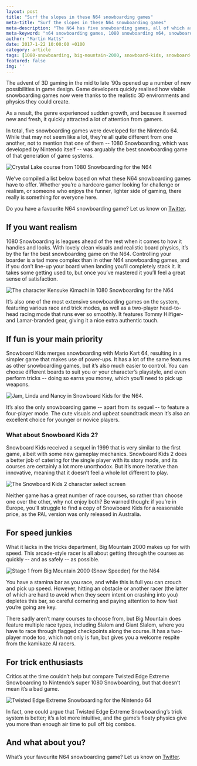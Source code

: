 ```yaml
---
layout: post
title: "Surf the slopes in these N64 snowboarding games"
meta-title: "Surf the slopes in these N64 snowboarding games"
meta-description: "The N64 has five snowboarding games, all of which are unique in their own way. From 1080 Snowboarding to Snowboard Kids, there's something for everyone."
meta-keyword: "n64 snowboarding games, 1080 snowboarding n64, snowboard kids, snowboard kids 2, big mountain 2000, twisted edge extreme snowboarding"
author: "Martin Watts"
date: 2017-1-22 10:00:00 +0100
category: article
tags: [1080-snowboarding, big-mountain-2000, snowboard-kids, snowboard-kids-2, twisted-edge-extreme-snowboarding]
featured: false
img: ''
---
```


The advent of 3D gaming in the mid to late ‘90s opened up a number of new possibilities in game design. Game developers quickly realised how viable snowboarding games now were thanks to the realistic 3D environments and physics they could create.

As a result, the genre experienced sudden growth, and because it seemed new and fresh, it quickly attracted a lot of attention from gamers.

In total, five snowboarding games were developed for the Nintendo 64. While that may not seem like a lot, they’re all quite different from one another, not to mention that one of them -- 1080 Snowboarding, which was developed by Nintendo itself -- was arguably the best snowboarding game of that generation of game systems.

![Crystal Lake course from 1080 Snowboarding for the N64](/assets/post/1080-snowboarding-n64-crystal-lake.jpg)

We’ve compiled a list below based on what these N64 snowboarding games have to offer. Whether you’re a hardcore gamer looking for challenge or realism, or someone who enjoys the funner, lighter side of gaming, there really is something for everyone here.

Do you have a favourite N64 snowboarding game? Let us know on [Twitter](www.twitter.com/n64gamers).

## If you want realism ##

1080 Snowboarding is leagues ahead of the rest when it comes to how it handles and looks. With lovely clean visuals and realistic board physics, it’s by the far the best snowboarding game on the N64. Controlling your boarder is a tad more complex than in other N64 snowboarding games, and if you don’t line-up your board when landing you’ll completely stack it. It takes some getting used to, but once you’ve mastered it you’ll feel a great sense of satisfaction.

![The character Kensuke Kimachi in 1080 Snowboarding for the N64](/assets/post/1080-snowboarding-kensuke-kimachi.jpg)

It’s also one of the most extensive snowboarding games on the system, featuring various race and trick modes, as well as a two-player head-to-head racing mode that runs ever so smoothly. It features Tommy Hilfiger- and Lamar-branded gear, giving it a nice extra authentic touch.

## If fun is your main priority ##

Snowboard Kids merges snowboarding with Mario Kart 64, resulting in a simpler game that makes use of power-ups. It has a lot of the same features as other snowboarding games, but it’s also much easier to control. You can choose different boards to suit you or your character’s playstyle, and even perform tricks -- doing so earns you money, which you’ll need to pick up weapons.

![Jam, Linda and Nancy in Snowboard Kids for the N64.](/assets/post/snowboard-kids-n64-jam-linda-nancy.jpg)

It’s also the only snowboarding game -- apart from its sequel -- to feature a four-player mode. The cute visuals and upbeat soundtrack mean it’s also an excellent choice for younger or novice players.

### What about Snowboard Kids 2? ###

Snowboard Kids received a sequel in 1999 that is very similar to the first game, albeit with some new gameplay mechanics. Snowboard Kids 2 does a better job of catering for the single player with its story mode, and its courses are certainly a lot more unorthodox. But it’s more iterative than innovative, meaning that it doesn’t feel a whole lot different to play.

![The Snowboard Kids 2 character select screen](/assets/post/snowboard-kids-2-character-select.jpg)

Neither game has a great number of race courses, so rather than choose one over the other, why not enjoy both? Be warned though: if you’re in Europe, you’ll struggle to find a copy of Snowboard Kids for a reasonable price, as the PAL version was only released in Australia.

## For speed junkies ##

What it lacks in the tricks department, Big Mountain 2000 makes up for with speed. This arcade-style racer is all about getting through the courses as quickly -- and as safely -- as possible.

![Stage 1 from Big Mountain 2000 (Snow Speeder) for the N64](/assets/post/big-mountain-2000-stage-1.jpg)

You have a stamina bar as you race, and while this is full you can crouch and pick up speed. However, hitting an obstacle or another racer (the latter of which are hard to avoid when they seem intent on crashing into you) depletes this bar, so careful cornering and paying attention to how fast you’re going are key.

There sadly aren’t many courses to choose from, but Big Mountain does feature multiple race types, including Slalom and Giant Slalom, where you have to race through flagged checkpoints along the course. It has a two-player mode too, which not only is fun, but gives you a welcome respite from the kamikaze AI racers.

## For trick enthusiasts ##

Critics at the time couldn’t help but compare Twisted Edge Extreme Snowboarding to Nintendo’s super 1080 Snowboarding, but that doesn’t mean it’s a bad game.

![Twisted Edge Extreme Snowboarding for the Nintendo 64](/assets/post/twisted-edge-extreme-snowboarding-race.jpg)

In fact, one could argue that Twisted Edge Extreme Snowboarding’s trick system is better; it’s a lot more intuitive, and the game’s floaty physics give you more than enough air time to pull off big combos.

## And what about you? ##

What’s your favourite N64 snowboarding game? Let us know on [Twitter](www.twitter.com/n64gamers).
